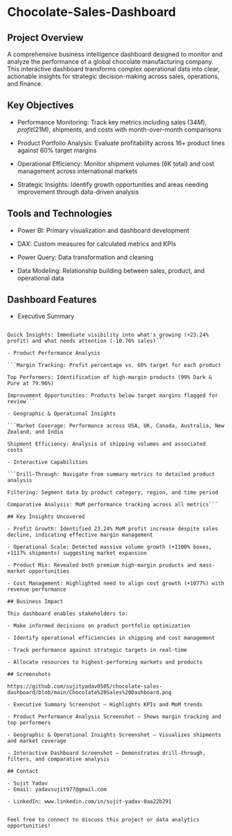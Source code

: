 # Chocolate-Sales-Dashboard

## Project Overview

A comprehensive business intelligence dashboard designed to monitor and analyze the performance of a global chocolate manufacturing company. This interactive dashboard transforms complex operational data into clear, actionable insights for strategic decision-making across sales, operations, and finance.

## Key Objectives

- Performance Monitoring: Track key metrics including sales ($34M), profit ($21M), shipments, and costs with month-over-month comparisons

- Product Portfolio Analysis: Evaluate profitability across 16+ product lines against 60% target margins

- Operational Efficiency: Monitor shipment volumes (6K total) and cost management across international markets

- Strategic Insights: Identify growth opportunities and areas needing improvement through data-driven analysis

## Tools and Technologies

- Power BI: Primary visualization and dashboard development

- DAX: Custom measures for calculated metrics and KPIs

- Power Query: Data transformation and cleaning

- Data Modeling: Relationship building between sales, product, and operational data

## Dashboard Features
- Executive Summary

``` High-Level KPIs: Total sales, profit, boxes, shipments, and costs with MoM trends

Quick Insights: Immediate visibility into what's growing (+23.24% profit) and what needs attention (-10.76% sales)```

- Product Performance Analysis

```Margin Tracking: Profit percentage vs. 60% target for each product

Top Performers: Identification of high-margin products (99% Dark & Pure at 79.96%)

Improvement Opportunities: Products below target margins flagged for review```

- Geographic & Operational Insights

```Market Coverage: Performance across USA, UK, Canada, Australia, New Zealand, and India

Shipment Efficiency: Analysis of shipping volumes and associated costs```

- Interactive Capabilities

```Drill-Through: Navigate from summary metrics to detailed product analysis

Filtering: Segment data by product category, region, and time period

Comparative Analysis: MoM performance tracking across all metrics```

## Key Insights Uncovered

- Profit Growth: Identified 23.24% MoM profit increase despite sales decline, indicating effective margin management

- Operational Scale: Detected massive volume growth (+1100% boxes, +1117% shipments) suggesting market expansion

- Product Mix: Revealed both premium high-margin products and mass-market opportunities

- Cost Management: Highlighted need to align cost growth (+1077%) with revenue performance

## Business Impact

This dashboard enables stakeholders to:

- Make informed decisions on product portfolio optimization

- Identify operational efficiencies in shipping and cost management

- Track performance against strategic targets in real-time

- Allocate resources to highest-performing markets and products

## Screenshots

https://github.com/sujityadav0505/chocolate-sales-dashboard/blob/main/Chocolate%20Sales%20Dashboard.png

- Executive Summary Screenshot – Highlights KPIs and MoM trends

- Product Performance Analysis Screenshot – Shows margin tracking and top performers

- Geographic & Operational Insights Screenshot – Visualizes shipments and market coverage

- Interactive Dashboard Screenshot – Demonstrates drill-through, filters, and comparative analysis

## Contact

- Sujit Yadav
- Email: yadavsujit977@gmail.com

- LinkedIn: www.linkedin.com/in/sujit-yadav-0aa22b291


Feel free to connect to discuss this project or data analytics opportunities!

